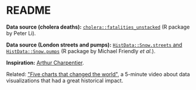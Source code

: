# README

__Data source (cholera deaths):__ [`cholera::fatalities_unstacked`](https://cran.r-project.org/package=cholera) (R package by Peter Li).

__Data source (London streets and pumps):__ [`HistData::Snow.streets` and `HistData::Snow.pumps`](https://cran.r-project.org/package=HistData) (R package by Michael Friendly _et al._).

__Inspiration:__ [Arthur Charpentier](https://freakonometrics.hypotheses.org/tag/cholera).

Related: ["Five charts that changed the world"](https://www.bbc.co.uk/ideas/videos/five-charts-that-changed-the-world/p0fb69c1), a 5-minute video about data visualizations that had a great historical impact.
